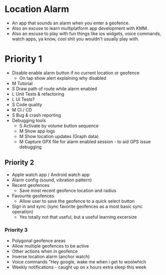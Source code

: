 # Location Alarm

- An app that sounds an alarm when you enter a geofence.
- Also an excuse to learn multiplatform app development with KMM.
- Also an excuse to play with fun things like ios widgets, voice commands, watch apps, ya know,
  cool shit you wouldn't usually play with.

# Priority 1

- Disable enable alarm button if no current location or geofence
  - On tap show alert explaining why disabled
- M Tutorial
- S Draw path of route while alarm enabled
- L Unit Tests & refactoring
- L UI Tests?
- S Code quality
- M CI / CD
- S Bug & crash reporting
- Debugging tools
  - S Activate by volume button sequence
  - M Show app logs
  - M Show location updates (Graph data)
  - M Capture GPX file for alarm enabled session - to aid GPS issue debugging

## Priority 2

- Apple watch app / Android watch app
- Alarm config (sound, vibration pattern)
- Recent geofences
  - Save most recent geofence location and radius
- Favourite geofences
  - Allow user to save the geofence to a quick select button
- Sign in and sync (sync favorite geofences as a most basic sync operation)
  - Yes totally not that useful, but a useful learning excersize

### Priority 3

- Polygonal geofence areas
- Allow multiple geofences to be active
- Other actions when in geofence
- Inverse location alarm (anchor watch)
- Voice commands "Hey google, wake me when i get to woolwhich
- Weekly notifications - caught up on x hours extra sleep this week
